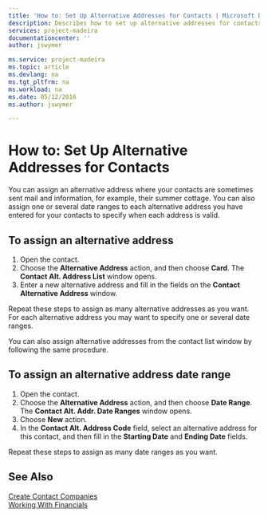 ```yaml
---
title: 'How to: Set Up Alternative Addresses for Contacts | Microsoft Docs'
description: Describes how to set up alternative addresses for contacts in Financials
services: project-madeira
documentationcenter: ''
author: jswymer

ms.service: project-madeira
ms.topic: article
ms.devlang: na
ms.tgt_pltfrm: na
ms.workload: na
ms.date: 05/12/2016
ms.author: jswymer

---
```

# How to: Set Up Alternative Addresses for Contacts
You can assign an alternative address where your contacts are sometimes sent mail and information, for example, their summer cottage. You can also assign one or several date ranges to each alternative address you have entered for your contacts to specify when each address is valid.

## To assign an alternative address
1. Open the contact.
2. Choose the **Alternative Address** action, and then choose **Card**. The **Contact Alt. Address List** window opens.
3. Enter a new alternative address and fill in the fields on the **Contact Alternative Address** window.

Repeat these steps to assign as many alternative addresses as you want. For each alternative address you may want to specify one or several date ranges.

You can also assign alternative addresses from the contact list window by following the same procedure.

## To assign an alternative address date range
1. Open the contact.
2. Choose the **Alternative Address** action, and then choose **Date Range**. The **Contact Alt. Addr. Date Ranges** window opens.
3. Choose **New** action.
4. In the **Contact Alt. Address Code** field, select an alternative address for this contact, and then fill in the **Starting Date** and **Ending Date** fields.

Repeat these steps to assign as many date ranges as you want.

## See Also
[Create Contact Companies](marketing-create-contact-companies.md)  
[Working With Financials](ui-work-product.md)


